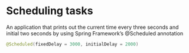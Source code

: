# Scheduling tasks

An application that prints out the current time every three seconds and initial two seconds by using Spring Framework’s
@Scheduled annotation

```java
@Scheduled(fixedDelay = 3000, initialDelay = 2000)
```